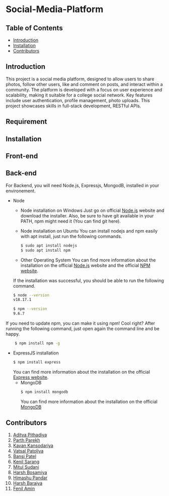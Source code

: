 # Social-Media-Platform

## Table of Contents
- [Introduction](#introduction)
- [Installation](#installation)
- [Contributors](#contributors)
  

## Introduction
This project is a social media platform, designed to allow users to share photos, follow other users, like and comment on posts, and interact within a community. The platform is developed with a focus on user experience and scalability, making it suitable for a college social network. Key features include user authentication, profile management, photo uploads. This project showcases skills in full-stack development, RESTful APIs.

## Requirement  
## Installation 
## Front-end
## Back-end
For Backend, you will need Node.js, Expressjs, MongodB, installed in your environement.  
- Node 
  - Node installation on Windows
    Just go on official [Node.js](https://nodejs.org/en) website and download the installer. Also, be sure to have git available in your PATH, npm might need it (You can find git here).
  - Node installation on Ubuntu
    You can install nodejs and npm easily with apt install, just run the following commands.
    
    ```bash
    $ sudo apt install nodejs
    $ sudo apt install npm
  - Other Operating System
    You can find more information about the installation on the official [Node.js](https://nodejs.org/en) website and the official [NPM website](https://www.npmjs.com/).

  If the installation was successful, you should be able to run the following command.
  ```bash
  $ node --version
  v18.17.1

  $ npm --version
  9.6.7
If you need to update npm, you can make it using npm! Cool right? After running the following command, just open again the command line and be happy.
  ```bash
      $ npm install npm -g
```
- ExpressJS installation
   ```bash
  $ npm install express
   ```
   You can find more information about the installation on the official [Express website](https://expressjs.com/en/starter/installing.html).
  - MongoDB
    ```bash
    $ npm install mongodb
    ```
    You can find more information about the installation on the official [MongoDB](https://www.mongodb.com/resources/languages/mongodb-and-npm-tutorial)
     
## Contributors
1. [Aditya Pithadiya](https://github.com/Aaditya-Pithadiya)
2. [Parth Parekh](https://github.com/Parekhparth19)
3. [Kavan Kansodariya](https://github.com/Kavan579)
4. [Vatsal Patoliya](https://github.com/vatsal717)
5. [Bansi Patel](https://github.com/pBansi2004)
6. [Kenil Sarang](https://github.com/kenilsarang96)
7. [Mitul Sudani](https://github.com/Mitul-Sudani-188)
8. [Harsh Bosamiya](https://github.com/harsh-07-byte)
9. [Himashu Pandar](https://github.com/202201222)
10. [Harsh Baraiya](https://github.com/hmbaraiya30)
11. [Fenil Amin](https://github.com/fsamin1)






